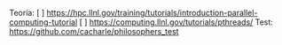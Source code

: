 Teoría:
	[ ] https://hpc.llnl.gov/training/tutorials/introduction-parallel-computing-tutorial
	[ ] https://computing.llnl.gov/tutorials/pthreads/
Test: https://github.com/cacharle/philosophers_test
